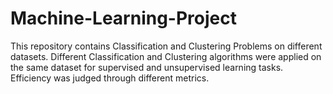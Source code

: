 # Machine-Learning-Project
This repository contains Classification and Clustering Problems on different datasets. Different Classification and Clustering algorithms were applied on the same dataset for supervised and unsupervised learning tasks. 
Efficiency was judged through different metrics.
